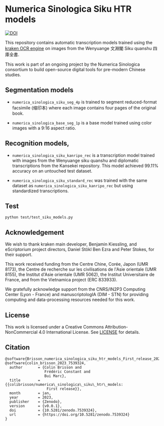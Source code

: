 # Numerica Sinologica Siku HTR models


[![DOI](https://zenodo.org/badge/588871323.svg)](https://zenodo.org/badge/latestdoi/588871323)

This repository contains automatic transcription models trained using the [kraken OCR engine](https://github.com/mittagessen/kraken) on images from the Wenyuange 文淵閣 Siku quanshu 四庫全書.

This work is part of an ongoing project by the Numerica Sinologica consortium to build open-source digital tools for pre-modern Chinese studies.

## Segmentation models

- `numerica_sinologica_siku_seg_4p` is trained to segment reduced-format facsimile (缩印本) where each image contains four pages of the original book.

- `numerica_sinologica_base_seg_1p` is a base model trained using color images with a 9:16 aspect ratio.


## Recognition models,

- `numerica_sinologica_siku_kanripo_rec` is a transcription model trained with images from the Wenyuange siku quanshu and diplomatic transcriptions from the Kansekei repository. This model achieved 99.11% accuracy on an untouched test dataset.

- `numerica_sinologica_siku_standard_rec` was trained with the same dataset as `numerica_sinologica_siku_kanripo_rec` but using standardized transcriptions.

## Test

`python test/test_siku_models.py`

## Acknowledgement

We wish to thank kraken main developer, Benjamin Kiessling, and eScriptorium project directors, Daniel Stökl Ben Ezra and Peter Stokes, for their support.

This work received funding from the Centre Chine, Corée, Japon (UMR 8173), the Centre de recherche sur les civilisations de l'Asie orientale (UMR 8155), the Institut d'Asie orientale (UMR 5062), the Institut Universitaire de France, and from the Vietnamica project (ERC 833933).

We gratefully acknowledge support from the CNRS/IN2P3 Computing Center (Lyon - France) and manuscriptologIA (DIM - STN) for providing computing and data-processing resources needed for this work.

## License

This work is licensed under a Creative Commons Attribution-NonCommercial 4.0 International License. See [LICENSE](./LICENCE) for details.

## Citation

```
@software{Brisson_numerica_sinologica_siku_htr_models_First_release_2023,
@software{colin_brisson_2023_7539324,
  author       = {Colin Brisson and
                  Frédéric Constant and
                  Bui Marc},
  title        = {{colibrisson/numerica\_sinologica\_siku\_htr\_models: 
                   First release}},
  month        = jan,
  year         = 2023,
  publisher    = {Zenodo},
  version      = {v0.0.1},
  doi          = {10.5281/zenodo.7539324},
  url          = {https://doi.org/10.5281/zenodo.7539324}
}
```

